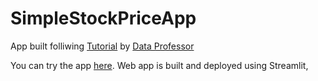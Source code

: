 # SimpleStockPriceApp

App built folliwing [Tutorial](https://www.youtube.com/watch?v=0pHJOzNDdOo) by [Data Professor](http://youtube.com/dataprofessor)

You can try the app [here](https://share.streamlit.io/natrosa/simplestockpriceapp/app.py). 
Web app is built and deployed using Streamlit, 

